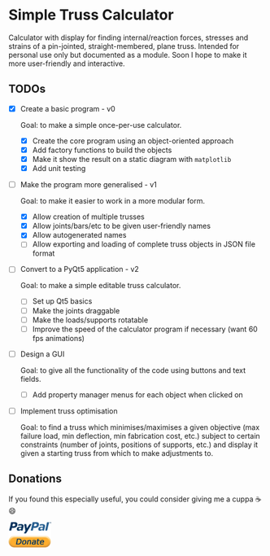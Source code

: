 # Simple Truss Calculator
Calculator with display for finding internal/reaction forces, stresses and strains of a pin-jointed, straight-membered, plane truss.
Intended for personal use only but documented as a module.
Soon I hope to make it more user-friendly and interactive.

## TODOs

* [x] Create a basic program - v0

  Goal: to make a simple once-per-use calculator.

  * [x] Create the core program using an object-oriented approach
  * [x] Add factory functions to build the objects
  * [x] Make it show the result on a static diagram with `matplotlib`
  * [x] Add unit testing
 
* [ ] Make the program more generalised - v1

  Goal: to make it easier to work in a more modular form.
  
  * [x] Allow creation of multiple trusses
  * [x] Allow joints/bars/etc to be given user-friendly names
  * [x] Allow autogenerated names
  * [ ] Allow exporting and loading of complete truss objects in JSON file format

* [ ] Convert to a PyQt5 application - v2

  Goal: to make a simple editable truss calculator.

  * [ ] Set up Qt5 basics
  * [ ] Make the joints draggable
  * [ ] Make the loads/supports rotatable
  * [ ] Improve the speed of the calculator program if necessary (want 60 fps animations)

* [ ] Design a GUI

  Goal: to give all the functionality of the code using buttons and text fields.
  
  * [ ] Add property manager menus for each object when clicked on


* [ ] Implement truss optimisation

  Goal: to find a truss which minimises/maximises a given objective (max failure load, min deflection, min fabrication cost, etc.) subject to certain constraints (number of joints, positions of supports, etc.) and display it given a starting truss from which to make    adjustments to.


## Donations

If you found this especially useful, you could consider giving me a cuppa :coffee: :smile:

[<img src="media/paypal_donate_button_transparent.png" width=84, height=50>](https://www.paypal.me/lorcan2440)